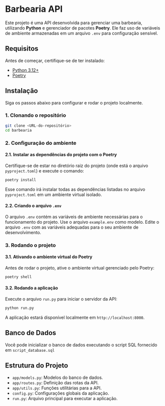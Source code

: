 # Barbearia API

Este projeto é uma API desenvolvida para gerenciar uma barbearia, utilizando **Python** e gerenciador de pacotes **Poetry**. Ele faz uso de variáveis de ambiente armazenadas em um arquivo `.env` para configuração sensível.

## Requisitos

Antes de começar, certifique-se de ter instalado:

- [Python 3.12+](https://www.python.org/)
- [Poetry](https://python-poetry.org/)

## Instalação

Siga os passos abaixo para configurar e rodar o projeto localmente.

### 1. Clonando o repositório

```bash
git clone <URL-do-repositório>
cd barbearia
```

### 2. Configuração do ambiente

#### 2.1. Instalar as dependências do projeto com o Poetry

Certifique-se de estar no diretório raiz do projeto (onde está o arquivo `pyproject.toml`) e execute o comando:

```bash
poetry install
```

Esse comando irá instalar todas as dependências listadas no arquivo `pyproject.toml` em um ambiente virtual isolado.

#### 2.2. Criando o arquivo `.env`

O arquivo `.env` contém as variáveis de ambiente necessárias para o funcionamento do projeto. Use o arquivo `example.env` como modelo. Edite o arquivo `.env` com as variáveis adequadas para o seu ambiente de desenvolvimento.

### 3. Rodando o projeto

#### 3.1. Ativando o ambiente virtual do Poetry

Antes de rodar o projeto, ative o ambiente virtual gerenciado pelo Poetry:

```bash
poetry shell
```

#### 3.2. Rodando a aplicação

Execute o arquivo `run.py` para iniciar o servidor da API:

```bash
python run.py
```

A aplicação estará disponível localmente em `http://localhost:8000`.

## Banco de Dados

Você pode inicializar o banco de dados executando o script SQL fornecido em ``script_database.sql``

## Estrutura do Projeto

- `app/models.py`: Modelos do banco de dados.
- `app/routes.py`: Definição das rotas da API.
- `app/utils.py`: Funções utilitárias para a API.
- `config.py`: Configurações globais da aplicação.
- `run.py`: Arquivo principal para executar a aplicação.
  